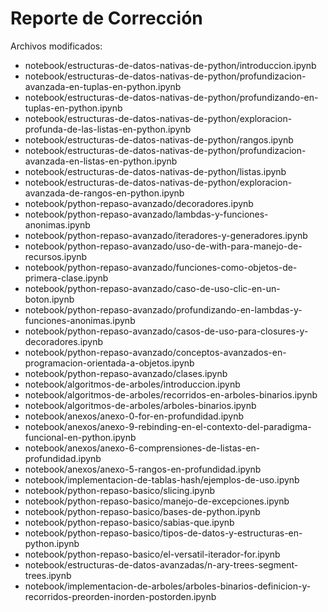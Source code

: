 # Reporte de Corrección

Archivos modificados:
- notebook/estructuras-de-datos-nativas-de-python/introduccion.ipynb
- notebook/estructuras-de-datos-nativas-de-python/profundizacion-avanzada-en-tuplas-en-python.ipynb
- notebook/estructuras-de-datos-nativas-de-python/profundizando-en-tuplas-en-python.ipynb
- notebook/estructuras-de-datos-nativas-de-python/exploracion-profunda-de-las-listas-en-python.ipynb
- notebook/estructuras-de-datos-nativas-de-python/rangos.ipynb
- notebook/estructuras-de-datos-nativas-de-python/profundizacion-avanzada-en-listas-en-python.ipynb
- notebook/estructuras-de-datos-nativas-de-python/listas.ipynb
- notebook/estructuras-de-datos-nativas-de-python/exploracion-avanzada-de-rangos-en-python.ipynb
- notebook/python-repaso-avanzado/decoradores.ipynb
- notebook/python-repaso-avanzado/lambdas-y-funciones-anonimas.ipynb
- notebook/python-repaso-avanzado/iteradores-y-generadores.ipynb
- notebook/python-repaso-avanzado/uso-de-with-para-manejo-de-recursos.ipynb
- notebook/python-repaso-avanzado/funciones-como-objetos-de-primera-clase.ipynb
- notebook/python-repaso-avanzado/caso-de-uso-clic-en-un-boton.ipynb
- notebook/python-repaso-avanzado/profundizando-en-lambdas-y-funciones-anonimas.ipynb
- notebook/python-repaso-avanzado/casos-de-uso-para-closures-y-decoradores.ipynb
- notebook/python-repaso-avanzado/conceptos-avanzados-en-programacion-orientada-a-objetos.ipynb
- notebook/python-repaso-avanzado/clases.ipynb
- notebook/algoritmos-de-arboles/introduccion.ipynb
- notebook/algoritmos-de-arboles/recorridos-en-arboles-binarios.ipynb
- notebook/algoritmos-de-arboles/arboles-binarios.ipynb
- notebook/anexos/anexo-0-for-en-profundidad.ipynb
- notebook/anexos/anexo-9-rebinding-en-el-contexto-del-paradigma-funcional-en-python.ipynb
- notebook/anexos/anexo-6-comprensiones-de-listas-en-profundidad.ipynb
- notebook/anexos/anexo-5-rangos-en-profundidad.ipynb
- notebook/implementacion-de-tablas-hash/ejemplos-de-uso.ipynb
- notebook/python-repaso-basico/slicing.ipynb
- notebook/python-repaso-basico/manejo-de-excepciones.ipynb
- notebook/python-repaso-basico/bases-de-python.ipynb
- notebook/python-repaso-basico/sabias-que.ipynb
- notebook/python-repaso-basico/tipos-de-datos-y-estructuras-en-python.ipynb
- notebook/python-repaso-basico/el-versatil-iterador-for.ipynb
- notebook/estructuras-de-datos-avanzadas/n-ary-trees-segment-trees.ipynb
- notebook/implementacion-de-arboles/arboles-binarios-definicion-y-recorridos-preorden-inorden-postorden.ipynb
